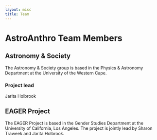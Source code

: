 ```yaml
---
layout: misc
title: Team
---
```


# AstroAnthro Team Members

## Astronomy & Society

The Astronomy & Society group is based in the Physics & Astronomy Department at the University of the Western Cape. 

### Project lead

Jarita Holbrook

## EAGER Project

The EAGER Project is based in the Gender Studies Department at the University of California, Los Angeles. The project is jointly lead by Sharon Traweek and Jarita Holbrook. 
